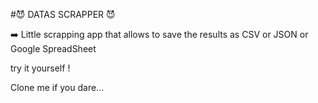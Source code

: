#😈 DATAS SCRAPPER 😈

➡️ Little scrapping app that allows to save the results as CSV or JSON or Google SpreadSheet


try it yourself !

Clone me if you dare...

